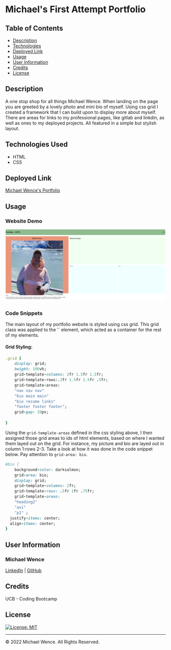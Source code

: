 # Michael's First Attempt Portfolio


## Table of Contents

- [Description](#description)
- [Technologies](#technologies)
- [Deployed Link](#link)
- [Usage](#usage)
- [User Information](#userinformation)
- [Credits](#credits)
- [License](#license)

## Description
A one stop shop for all things Michael Wence. When landing on the page you are greeted by a lovely photo and mini bio of myself. Using css grid I created a framework that I can build upon to display more about myself. There are areas for links to my professional pages, like gitlab and linkdin, as well as ones to my deployed projects. All featured in a simple but stylish layout. 

## Technologies Used

- HTML
- CSS

## Deployed Link

[Michael Wence's Portfolio](https://mtwence.github.io/portfolio-take-1/)

## Usage

### Website Demo

![portfolio landing page](/Assets/images/portfolio.png)

### Code Snippets

The main layout of my portfolio website is styled using css grid. This grid class was applied to the '<body>` element, which acted as a container for the rest of my elements. 
#### Grid Styling:
```ruby
.grid {
    display: grid;
    height: 100vh;
    grid-template-columns: 2fr 1.5fr 1.5fr;
    grid-template-rows:.3fr 1.5fr 1.5fr .5fr;
    grid-template-areas:
    "nav nav nav"
    "bio main main"
    "bio resume links"
    "footer footer footer";
    grid-gap: 20px;
    
}
```
Using the `grid-template-areas` defined in the css styling above, I then assigned those grid areas to ids of html elements, based on where I wanted them layed out on the grid. For instance, my picture and bio are layed out in column 1:rows 2-3. Take a look at how it was done in the code snippet below. Pay attention to `grid-area: bio`.
```ruby
#bio {
    background-color: darksalmon;
    grid-area: bio; 
    display: grid;
    grid-template-columns: 2fr;
    grid-template-rows: .5fr 1fr .75fr;
    grid-template-areas: 
    "heading2"
    "avi"
    "p1" ;
  justify-items: center;
  align-items: center;
}
```
## User Information

### **Michael Wence**
[LinkedIn](https://www.linkedin.com/in/michael-wence/) |
[GitHub](https://github.com/mtwence)

## Credits

UCB - Coding Bootcamp


## License

[![License: MIT](https://img.shields.io/badge/License-MIT-yellow.svg)](https://opensource.org/licenses/MIT)

---

© 2022 Michael Wence. All Rights Reserved.